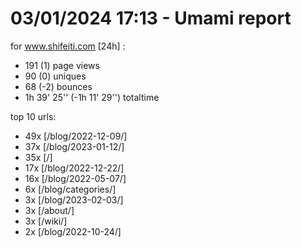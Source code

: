 # 03/01/2024 17:13 - Umami report
for www.shifeiti.com [24h] :

 - 191 (1) page views
 - 90 (0) uniques
 - 68 (-2) bounces
 - 1h 39' 25'' (-1h 11' 29'') totaltime


top 10 urls:
 - 49x [/blog/2022-12-09/]
 - 37x [/blog/2023-01-12/]
 - 35x [/]
 - 17x [/blog/2022-12-22/]
 - 16x [/blog/2022-05-07/]
 - 6x [/blog/categories/]
 - 3x [/blog/2023-02-03/]
 - 3x [/about/]
 - 3x [/wiki/]
 - 2x [/blog/2022-10-24/]


